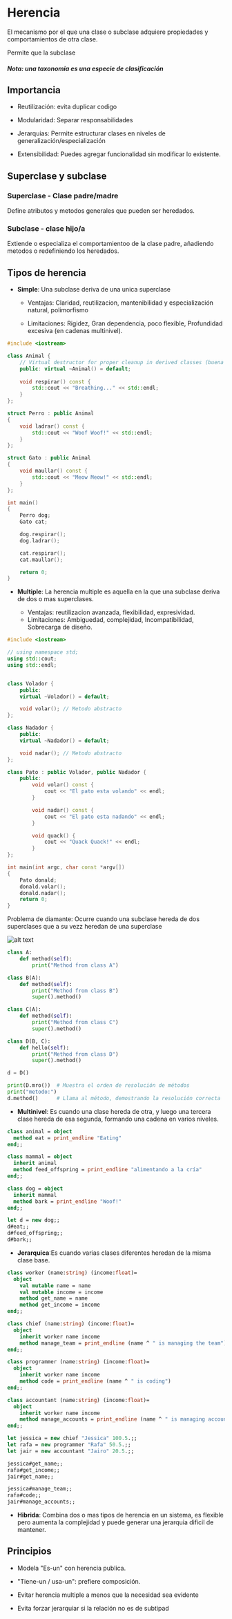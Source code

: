 # Herencia

El mecanismo por el que una clase o subclase adquiere propiedades y comportamientos de otra clase.

Permite que la subclase 

##### Nota: una taxonomia es una especie de clasificación

## Importancia

- Reutilización: evita duplicar codigo

- Modularidad: Separar responsabilidades

- Jerarquias: Permite estructurar clases en niveles de generalización/especialización

- Extensibilidad: Puedes agregar funcionalidad sin modificar lo existente.

## Superclase y subclase

### Superclase - Clase padre/madre

Define atributos y metodos generales que pueden ser heredados.

### Subclase - clase hijo/a

Extiende o especializa el comportamientoo de la clase padre, añadiendo metodos o redefiniendo los heredados.

## Tipos de herencia

- **Simple**: Una subclase deriva de una unica superclase

    - Ventajas: Claridad, reutilizacion, mantenibilidad y especialización natural, polimorfismo

    - Limitaciones: Rigidez, Gran dependencia, poco flexible, Profundidad excesiva (en cadenas multinivel).

```cpp
#include <iostream>

class Animal {
    // Virtual destructor for proper cleanup in derived classes (buena practica)
    public: virtual ~Animal() = default;
    
    void respirar() const {
        std::cout << "Breathing..." << std::endl;
    }
};

struct Perro : public Animal
{
    void ladrar() const {
        std::cout << "Woof Woof!" << std::endl;
    }
};

struct Gato : public Animal
{
    void maullar() const {
        std::cout << "Meow Meow!" << std::endl;
    }
};

int main()
{
    Perro dog;
    Gato cat;

    dog.respirar();
    dog.ladrar(); 

    cat.respirar();
    cat.maullar();

    return 0;
}
```

- **Multiple**: La herencia multiple es aquella en la que una subclase deriva de dos o mas superclases.

    - Ventajas: reutilizacion avanzada, flexibilidad, expresividad.
    - Limitaciones: Ambiguedad, complejidad, Incompatibilidad, Sobrecarga de diseño.

```cpp
#include <iostream>

// using namespace std;
using std::cout;
using std::endl;


class Volador {
    public:
    virtual ~Volador() = default;

    void volar(); // Metodo abstracto
};

class Nadador {
    public:
    virtual ~Nadador() = default;

    void nadar(); // Metodo abstracto
};

class Pato : public Volador, public Nadador {
    public:
        void volar() const {
            cout << "El pato esta volando" << endl;
        }

        void nadar() const {
            cout << "El pato esta nadando" << endl;
        }

        void quack() {
            cout << "Quack Quack!" << endl;
        }
};

int main(int argc, char const *argv[])
{
    Pato donald;
    donald.volar();
    donald.nadar();
    return 0;
}

```

Problema de diamante: Ocurre cuando una subclase hereda de dos superclases que a su vezz heredan de una superclase

![alt text](../docs/diamond_problem.png)

```py
class A:
    def method(self):
        print("Method from class A")

class B(A):
    def method(self):
        print("Method from class B")
        super().method()

class C(A):
    def method(self):
        print("Method from class C")
        super().method()

class D(B, C):
    def hello(self):
        print("Method from class D")
        super().method()

d = D()

print(D.mro())  # Muestra el orden de resolución de métodos
print("metodo:")
d.method()      # Llama al método, demostrando la resolución correcta
```

- **Multinivel**: Es cuando una clase hereda de otra, y luego una tercera clase hereda de esa segunda, formando una cadena en varios niveles.

```ml
class animal = object
  method eat = print_endline "Eating"
end;;

class mammal = object
  inherit animal
  method feed_offspring = print_endline "alimentando a la cría"
end;;

class dog = object
  inherit mammal
  method bark = print_endline "Woof!"
end;;

let d = new dog;;
d#eat;;
d#feed_offspring;;
d#bark;;
```

- **Jerarquica**:Es cuando varias clases diferentes heredan de la misma clase base.

```ml
class worker (name:string) (income:float)=
  object
    val mutable name = name
    val mutable income = income
    method get_name = name
    method get_income = income
end;;

class chief (name:string) (income:float)=
  object
    inherit worker name income
    method manage_team = print_endline (name ^ " is managing the team")
end;;

class programmer (name:string) (income:float)=
  object
    inherit worker name income
    method code = print_endline (name ^ " is coding")
end;;

class accountant (name:string) (income:float)=
  object
    inherit worker name income
    method manage_accounts = print_endline (name ^ " is managing accounts")
end;;

let jessica = new chief "Jessica" 100.5.;;
let rafa = new programmer "Rafa" 50.5.;;
let jair = new accountant "Jairo" 20.5.;;

jessica#get_name;;
rafa#get_income;;
jair#get_name;;

jessica#manage_team;;
rafa#code;;
jair#manage_accounts;;
```

-  **Hibrida**: Combina dos o mas tipos de herencia en un sistema, es flexible pero aumenta la complejidad y puede generar una jerarquia dificil de mantener.

## Principios

- Modela "Es-un" con herencia publica.

- "Tiene-un / usa-un": prefiere composición.

- Evitar herencia multiple a menos que la necesidad sea evidente

- Evita forzar jerarquiar si la relación no es de subtipad